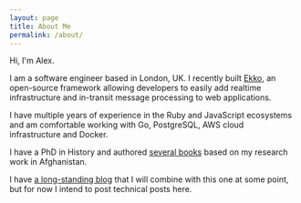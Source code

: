 ```yaml
---
layout: page
title: About Me
permalink: /about/
---
```

Hi, I'm Alex.

I am a software engineer based in London, UK. I recently built [Ekko](https://ekko-realtime.com),
an open-source framework allowing developers to easily add realtime
infrastructure and in-transit message processing to web applications.

I have multiple years of experience in the Ruby and JavaScript
ecosystems and am comfortable working with Go, PostgreSQL, AWS cloud
infrastructure and Docker.

I have a PhD in History and authored [several books](https://app.thestorygraph.com/authors/54a432af-7151-490e-a2fd-61798ea14e94) based on my
research work in Afghanistan.

I have [a long-standing blog](https://www.alexstrick.com/blog) that I will combine with this one at some
point, but for now I intend to post technical posts here.
